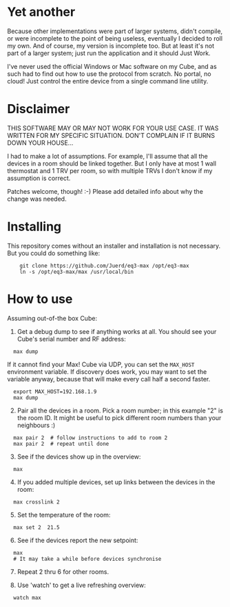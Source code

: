 # Yet another

Because other implementations were part of larger systems, didn't compile, or
were incomplete to the point of being useless, eventually I decided to roll my
own. And of course, my version is incomplete too. But at least it's not part
of a larger system; just run the application and it should Just Work.

I've never used the official Windows or Mac software on my Cube, and as such
had to find out how to use the protocol from scratch. No portal, no cloud!
Just control the entire device from a single command line utility.

# Disclaimer

THIS SOFTWARE MAY OR MAY NOT WORK FOR YOUR USE CASE. IT WAS WRITTEN FOR MY
SPECIFIC SITUATION. DON'T COMPLAIN IF IT BURNS DOWN YOUR HOUSE...

I had to make a lot of assumptions. For example, I'll assume that all the
devices in a room should be linked together. But I only have at most 1 wall
thermostat and 1 TRV per room, so with multiple TRVs I don't know if my
assumption is correct.

Patches welcome, though! :-)
Please add detailed info about why the change was needed.

# Installing

This repository comes without an installer and installation is not necessary.
But you could do something like:

```
    git clone https://github.com/Juerd/eq3-max /opt/eq3-max
    ln -s /opt/eq3-max/max /usr/local/bin
```

# How to use

Assuming out-of-the box Cube:

1. Get a debug dump to see if anything works at all. You should
see your Cube's serial number and RF address:

  ```
    max dump
```

  If it cannot find your Max! Cube via UDP, you can set the `MAX_HOST`
  environment variable. If discovery does work, you may want to set the
  variable anyway, because that will make every call half a second faster.

  ```
    export MAX_HOST=192.168.1.9
    max dump
```

2. Pair all the devices in a room. Pick a room number; in this example "2"
is the room ID. It might be useful to pick different room numbers than
your neighbours :)

  ```
    max pair 2  # follow instructions to add to room 2
    max pair 2  # repeat until done
```

3. See if the devices show up in the overview:

  ```
    max
```

4. If you added multiple devices, set up links between the devices in the
room:

  ```
    max crosslink 2
```

5. Set the temperature of the room:

  ```
    max set 2  21.5
```

6. See if the devices report the new setpoint:

  ```
    max
    # It may take a while before devices synchronise
```

7. Repeat 2 thru 6 for other rooms.

8. Use 'watch' to get a live refreshing overview:

  ```
    watch max
```



